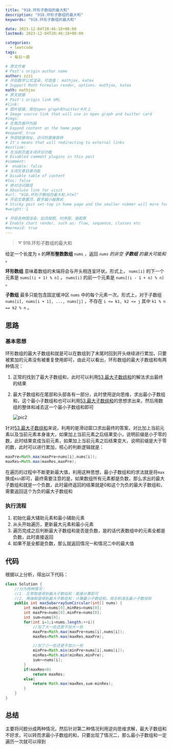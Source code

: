 ```yaml
---
title: "918.环形子数组的最大和"
description: "918.环形子数组的最大和"
keywords: "918.环形子数组的最大和"

date: 2023-12-04T20:46:18+08:00
lastmod: 2023-12-04T20:46:18+08:00

categories:
  - leetcode
tags:
  - 每日一题

# 原文作者
# Post's origin author name
author: zzzi
# 开启数学公式渲染，可选值： mathjax, katex
# Support Math Formulas render, options: mathjax, katex
math: mathjax
# 原文链接
# Post's origin link URL
#link:
# 图片链接，用在open graph和twitter卡片上
# Image source link that will use in open graph and twitter card
#imgs:
# 在首页展开内容
# Expand content on the home page
#expand: true
# 外部链接地址，访问时直接跳转
# It's means that will redirecting to external links
#extlink:
# 在当前页面关闭评论功能
# Disabled comment plugins in this post
#comment:
#  enable: false
# 关闭文章目录功能
# Disable table of content
#toc: false
# 绝对访问路径
# Absolute link for visit
#url: "918.环形子数组的最大和.html"
# 开启文章置顶，数字越小越靠前
# Sticky post set-top in home page and the smaller nubmer will more forward.
#weight: 1

# 开启各种图渲染，如流程图、时序图、类图等
# Enable chart render, such as: flow, sequence, classes etc
#mermaid: true
---
```


> ➰️ 918.环形子数组的最大和

给定一个长度为 `n` 的**环形整数数组** `nums` ，返回 *`nums` 的非空 **子数组** 的最大可能和* 。

**环形数组** 意味着数组的末端将会与开头相连呈环状。形式上， `nums[i]` 的下一个元素是 `nums[(i + 1) % n]` ， `nums[i]` 的前一个元素是 `nums[(i - 1 + n) % n]` 。

**子数组** 最多只能包含固定缓冲区 `nums` 中的每个元素一次。形式上，对于子数组 `nums[i], nums[i + 1], ..., nums[j]` ，不存在 `i <= k1, k2 <= j` 其中 `k1 % n == k2 % n` 。

<!--more-->

## 思路

### 基本思想

环形数组的最大子数组和就是可以在数组到了末尾时回到开头继续进行累加，只要被累加的元素没有被重复使用即可，由此可以看出，环形数组的最大子数组和有两种情况：

1. 正常的找到了最大子数组和，此时可以利用[53.最大子数组和](https://leetcode.cn/problems/maximum-subarray)的解法求出最终的结果

2. 最大子数组和在尾部和头部各有一部分，此时使用逆向思维，求出最小子数组和，这个最小子数组和也可以利用[53.最大子数组和](https://leetcode.cn/problems/maximum-subarray)的思想求出来，然后用数组的整体和减去这一个最小子数组和即可

   ![pic2](https://zzzi-img-1313100942.cos.ap-beijing.myqcloud.com/img/202312042051862.png)

针对[53.最大子数组和](https://leetcode.cn/problems/maximum-subarray)来说，利用的是滑动窗口求出最终的答案，对比加上当前元素以及当前元素本身谁大，如果加上当前元素之后结果变小，说明前缀是小于零的数，此时结果变成当前元素，如果加上当前元素之后结果变大，说明前缀是大于零的数，此时可以进行累加，核心的判断逻辑就是：

```java
maxPre=Math.max(maxPre+nums[i],nums[i]);
maxRes=Math.max(maxRes,maxPre);
```

在遍历的过程中不断更新最大值，利用这种思想，最小子数组和的求法就是将`max`换成`min`即可，最终需要注意的是，如果数组所有元素都是负数，那么求出的最大子数组和就是一个负数，此时最终返回的结果就是0和这个为负的最大子数组和，需要返回这个为负的最大子数组和

### 执行流程

1. 初始化最大辅助元素和最小辅助元素
2. 从头开始遍历，更新最大元素和最小元素
3. 遍历完成之后判断最大子数组和是否是负数，是的话代表数组中的元素全都是负数，此时直接返回
4. 如果不是全都是负数，那么就返回情况一和情况二中的最大值

## 代码

根据以上分析，得出以下代码：

```java
class Solution {
    //分为两种情况：
    //1. 正常取值得到最大子数组和：直接计算即可
    //2. 两端取值得到最大子数组和：计算最小子数组和，用总和减去最小子数组和
    public int maxSubarraySumCircular(int[] nums) {
        int maxRes=nums[0],minRes=nums[0];
        int maxPre=nums[0],minPre=nums[0];
        int sum=nums[0];
        for(int i=1;i<nums.length;++i){
            //加了大一些还是不加大一些
            maxPre=Math.max(maxPre+nums[i],nums[i]);
            maxRes=Math.max(maxRes,maxPre);

            //加了小一些还是不加小一些
            minPre=Math.min(minPre+nums[i],nums[i]);
            minRes=Math.min(minRes,minPre);
            sum+=nums[i];
        }
        if(maxRes<0)
            return maxRes;
        else{
            return Math.max(maxRes,sum-minRes);
        }
    }
}
```

## 总结

主要将问题分成两种情况，然后针对第二种情况利用逆向思维求解，最大子数组和不好求，可以转而求最小子数组的和，只要出现了情况二，那么最小子数组和一定遍历一次就可以得到
